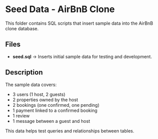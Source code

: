 # Seed Data - AirBnB Clone

This folder contains SQL scripts that insert sample data into the AirBnB clone database.

## Files
- **seed.sql** → Inserts initial sample data for testing and development.

## Description
The sample data covers:
- 3 users (1 host, 2 guests)
- 2 properties owned by the host
- 2 bookings (one confirmed, one pending)
- 1 payment linked to a confirmed booking
- 1 review
- 1 message between a guest and host

This data helps test queries and relationships between tables.
